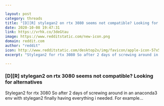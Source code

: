 ```yaml
---

layout: post
category: threads
title: "[D][R] stylegan2 on rtx 3080 seems not compatible? Looking for alternatives"
date: 2020-10-08 19:47:31
link: https://vrhk.co/3deGtau
image: https://www.redditstatic.com/new-icon.png
domain: reddit.com
author: "reddit"
icon: http://www.redditstatic.com/desktop2x/img/favicon/apple-icon-57x57.png
excerpt: "Stylegan2 for rtx 3080 So after 2 days of screwing around in an anaconda3 env with stylegan2 finally having everything i needed. For example..."

---
```


### [D][R] stylegan2 on rtx 3080 seems not compatible? Looking for alternatives

Stylegan2 for rtx 3080 So after 2 days of screwing around in an anaconda3 env with stylegan2 finally having everything i needed. For example...